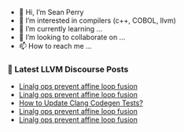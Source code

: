 - 👋 Hi, I’m Sean Perry
- 👀 I’m interested in compilers (c++, COBOL, llvm)
- 🌱 I’m currently learning ...
- 💞️ I’m looking to collaborate on ...
- 📫 How to reach me ...

<!---
s66perry/s66perry is a ✨ special ✨ repository because its `README.md` (this file) appears on your GitHub profile.
You can click the Preview link to take a look at your changes.
--->
### 📕 Latest LLVM Discourse Posts

<!-- DISCOURSE-LLVM:START -->
- [Linalg ops prevent affine loop fusion](https://discourse.llvm.org/t/linalg-ops-prevent-affine-loop-fusion/84767?page=2#post_24)
- [Linalg ops prevent affine loop fusion](https://discourse.llvm.org/t/linalg-ops-prevent-affine-loop-fusion/84767?page=2#post_23)
- [How to Update Clang Codegen Tests?](https://discourse.llvm.org/t/how-to-update-clang-codegen-tests/85103#post_2)
- [Linalg ops prevent affine loop fusion](https://discourse.llvm.org/t/linalg-ops-prevent-affine-loop-fusion/84767?page=2#post_22)
- [Linalg ops prevent affine loop fusion](https://discourse.llvm.org/t/linalg-ops-prevent-affine-loop-fusion/84767?page=2#post_21)
<!-- DISCOURSE-LLVM:END -->
